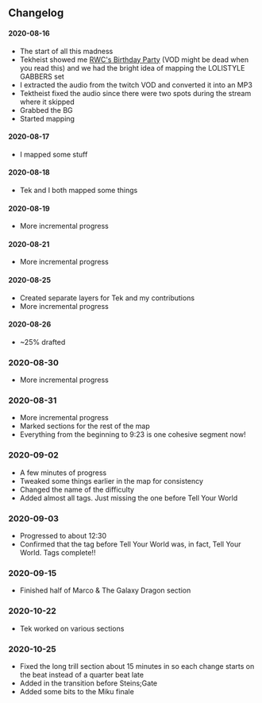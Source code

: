 ## Changelog

#### 2020-08-16

* The start of all this madness
* Tekheist showed me [RWC's Birthday Party](https://www.twitch.tv/videos/711974375?t=5h47m24s) (VOD might be dead when you read this) and we had the bright idea of mapping the LOLISTYLE GABBERS set
* I extracted the audio from the twitch VOD and converted it into an MP3
* Tektheist fixed the audio since there were two spots during the stream where it skipped
* Grabbed the BG
* Started mapping

#### 2020-08-17

* I mapped some stuff

#### 2020-08-18

* Tek and I both mapped some things

#### 2020-08-19

* More incremental progress

#### 2020-08-21

* More incremental progress

#### 2020-08-25

* Created separate layers for Tek and my contributions
* More incremental progress

#### 2020-08-26

* ~25% drafted

### 2020-08-30

* More incremental progress

### 2020-08-31

* More incremental progress
* Marked sections for the rest of the map
* Everything from the beginning to 9:23 is one cohesive segment now!

### 2020-09-02

* A few minutes of progress
* Tweaked some things earlier in the map for consistency
* Changed the name of the difficulty
* Added almost all tags. Just missing the one before Tell Your World

### 2020-09-03

* Progressed to about 12:30
* Confirmed that the tag before Tell Your World was, in fact, Tell Your World. Tags complete!!

### 2020-09-15

* Finished half of Marco & The Galaxy Dragon section

### 2020-10-22

* Tek worked on various sections

### 2020-10-25

* Fixed the long trill section about 15 minutes in so each change starts on the beat instead of a quarter beat late
* Added in the transition before Steins;Gate
* Added some bits to the Miku finale
